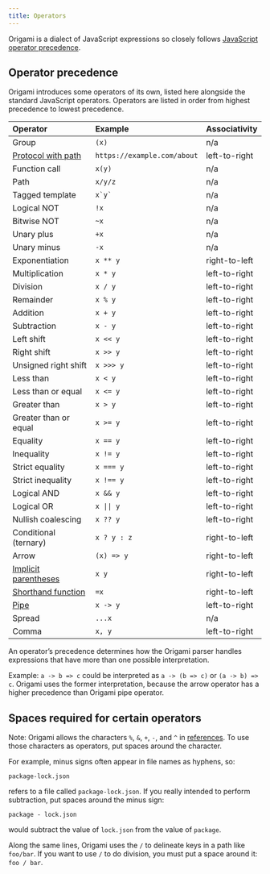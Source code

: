 ```yaml
---
title: Operators
---
```


Origami is a dialect of JavaScript expressions so closely follows [JavaScript operator precedence](https://developer.mozilla.org/en-US/docs/Web/JavaScript/Reference/Operators/Operator_precedence).

## Operator precedence

Origami introduces some operators of its own, listed here alongside the standard JavaScript operators. Operators are listed in order from highest precedence to lowest precedence.

| Operator                                                    | Example                       | Associativity |
| :---------------------------------------------------------- | :---------------------------- | :------------ |
| Group                                                       | `(x)`                         | n/a           |
| [Protocol with path](syntax.html#namespaces)                | `https://example.com/about`   | left-to-right |
| Function call                                               | `x(y)`                        | n/a           |
| Path                                                        | `x/y/z`                       | n/a           |
| Tagged template                                             | `` x`y` ``                    | n/a           |
| Logical NOT                                                 | `!x`                          | n/a           |
| Bitwise NOT                                                 | `~x`                          | n/a           |
| Unary plus                                                  | `+x`                          | n/a           |
| Unary minus                                                 | `-x`                          | n/a           |
| Exponentiation                                              | `x ** y`                      | right-to-left |
| Multiplication                                              | `x * y`                       | left-to-right |
| Division                                                    | `x / y`                       | left-to-right |
| Remainder                                                   | `x % y`                       | left-to-right |
| Addition                                                    | `x + y`                       | left-to-right |
| Subtraction                                                 | `x - y`                       | left-to-right |
| Left shift                                                  | `x << y`                      | left-to-right |
| Right shift                                                 | `x >> y`                      | left-to-right |
| Unsigned right shift                                        | `x >>> y`                     | left-to-right |
| Less than                                                   | `x < y`                       | left-to-right |
| Less than or equal                                          | `x <= y`                      | left-to-right |
| Greater than                                                | `x > y`                       | left-to-right |
| Greater than or equal                                       | `x >= y`                      | left-to-right |
| Equality                                                    | `x == y`                      | left-to-right |
| Inequality                                                  | `x != y`                      | left-to-right |
| Strict equality                                             | `x === y`                     | left-to-right |
| Strict inequality                                           | `x !== y`                     | left-to-right |
| Logical AND                                                 | `x && y`                      | left-to-right |
| Logical OR                                                  | <code>x &#124;&#124; y</code> | left-to-right |
| Nullish coalescing                                          | `x ?? y`                      | left-to-right |
| Conditional (ternary)                                       | `x ? y : z`                   | right-to-left |
| Arrow                                                       | `(x) => y`                    | right-to-left |
| [Implicit parentheses](syntax.html#function-calls)          | `x y`                         | right-to-left |
| [Shorthand function](syntax.html#lambdas-unnamed-functions) | `=x`                          | right-to-left |
| [Pipe](syntax.html#pipe-operator)                           | `x -> y`                      | left-to-right |
| Spread                                                      | `...x`                        | n/a           |
| Comma                                                       | `x, y`                        | left-to-right |

An operator’s precedence determines how the Origami parser handles expressions that have more than one possible interpretation.

Example: `a -> b => c` could be interpreted as `a -> (b => c)` or `(a -> b) => c`. Origami uses the former interpretation, because the arrow operator has a higher precedence than Origami pipe operator.

## Spaces required for certain operators

Note: Origami allows the characters `%`, `&`, `+`, `-`, and `^` in [references](syntax.html#references). To use those characters as operators, put spaces around the character.

For example, minus signs often appear in file names as hyphens, so:

```
package-lock.json
```

refers to a file called `package-lock.json`. If you really intended to perform subtraction, put spaces around the minus sign:

```
package - lock.json
```

would subtract the value of `lock.json` from the value of `package`.

Along the same lines, Origami uses the `/` to delineate keys in a path like `foo/bar`. If you want to use `/` to do division, you must put a space around it: `foo / bar`.
